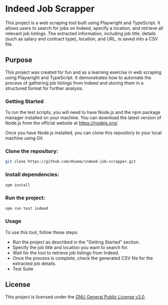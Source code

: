# Indeed Job Scrapper

This project is a web scraping tool built using Playwright and TypeScript. It allows users to search for jobs on Indeed, specify a location, and retrieve all relevant job listings. The extracted information, including job title, details (such as salary and contract type), location, and URL, is saved into a CSV file.

## Purpose

This project was created for fun and as a learning exercise in web scraping using Playwright and TypeScript. It demonstrates how to automate the process of gathering job listings from Indeed and storing them in a structured format for further analysis.

### Getting Started
To run the test scripts, you will need to have Node.js and the npm package manager installed on your machine. You can download the latest version of Node.js from the official website at https://nodejs.org/.

Once you have Node.js installed, you can clone this repository to your local machine using Git.

### Clone the repository:

``` bash
git clone https://github.com/dnuma/indeed-job-scrapper.git
```


### Install dependencies:

```bash
npm install
```

### Run the project:

```bash 
npm run test indeed
```

### Usage
To use this tool, follow these steps:

* Run the project as described in the "Getting Started" section.
* Specify the job title and location you want to search for.
* Wait for the tool to retrieve job listings from Indeed.
* Once the process is complete, check the generated CSV file for the extracted job details.
* Test Suite

## License

This project is licensed under the [GNU General Public License v3.0](https://www.gnu.org/licenses/gpl-3.0.html).
